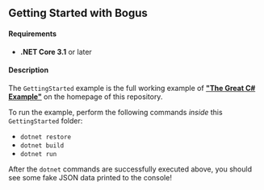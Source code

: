 [1]:https://github.com/bchavez/Bogus#the-great-c-example

## Getting Started with Bogus

#### Requirements
* **.NET Core 3.1** or later

#### Description

The `GettingStarted` example is the full working example of [**"The Great C# Example"**][1] on the homepage of this repository.

To run the example, perform the following commands *inside* this `GettingStarted` folder:

  * `dotnet restore`
  * `dotnet build`
  * `dotnet run`
  
After the `dotnet` commands are successfully executed above, you should see some fake JSON data printed to the console!